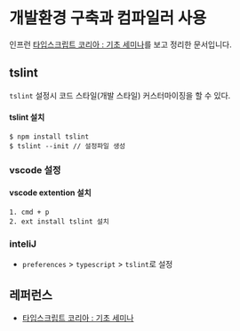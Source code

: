 # 개발환경 구축과 컴파일러 사용

인프런 [타입스크립트 코리아 : 기초 세미나](https://www.inflearn.com/course/%ED%83%80%EC%9E%85%EC%8A%A4%ED%81%AC%EB%A6%BD%ED%8A%B8-%EC%BD%94%EB%A6%AC%EC%95%84-1705-%EA%B8%B0%EC%B4%88-%EC%84%B8%EB%AF%B8%EB%82%98/)를 보고 정리한 문서입니다.

## tslint
 `tslint` 설정시 코드 스타일(개발 스타일) 커스터마이징을 할 수 있다.
 
#### tslint 설치
```
$ npm install tslint
$ tslint --init // 설정파일 생성
```
### vscode 설정
#### vscode extention 설치
    1. cmd + p 
    2. ext install tslint 설치

### inteliJ
- `preferences` > `typescript` >  `tslint`로 설정 
## 레퍼런스 
- [타입스크립트 코리아 : 기초 세미나](https://www.inflearn.com/course/%ED%83%80%EC%9E%85%EC%8A%A4%ED%81%AC%EB%A6%BD%ED%8A%B8-%EC%BD%94%EB%A6%AC%EC%95%84-1705-%EA%B8%B0%EC%B4%88-%EC%84%B8%EB%AF%B8%EB%82%98/)
